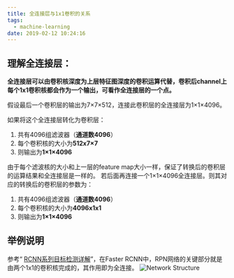 ```yaml
---
title: 全连接层与1x1卷积的关系
tags:
  - machine-learning
date: 2019-02-12 10:24:16
---
```


## 理解全连接层：

**全连接层可以由卷积核深度为上层特征图深度的卷积运算代替，卷积后channel上每个1x1卷积核都会作为一个输出，可看作全连接层的一个点。**

假设最后一个卷积层的输出为7×7×512，连接此卷积层的全连接层为1×1×4096。

如果将这个全连接层转化为卷积层：
1. 共有4096组滤波器（**通道数4096**）
2. 每个卷积核的大小为**512x7×7**
3. 则输出为**1×1×4096**

由于每个滤波核的大小和上一层的feature map大小一样，保证了转换后的卷积层的运算结果和全连接层是一样的。
若后面再连接一个1×1×4096全连接层。则其对应的转换后的卷积层的参数为：

1. 共有4096组滤波器（**通道数4096**）
2. 每个卷积核的大小为**4096x1x1**
3. 则输出为**1×1×4096**

## 举例说明

参考“ [RCNN系列目标检测详解](https://bbs.dian.org.cn/topic/589/rcnn%E7%B3%BB%E5%88%97%E7%9B%AE%E6%A0%87%E6%A3%80%E6%B5%8B%E8%AF%A6%E8%A7%A3)”，在Faster RCNN中，RPN网络的关键部分就是由两个1x1的卷积核完成的，其作用即为全连接。
![Network Structure](006y8mN6ly1g7lwj8tmefj311609y0tp.jpg)